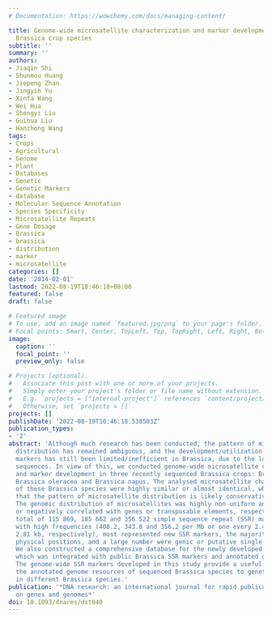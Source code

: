 ```yaml
---
# Documentation: https://wowchemy.com/docs/managing-content/

title: Genome-wide microsatellite characterization and marker development in the sequenced
  Brassica crop species
subtitle: ''
summary: ''
authors:
- Jiaqin Shi
- Shunmou Huang
- Jiepeng Zhan
- Jingyin Yu
- Xinfa Wang
- Wei Hua
- Shengyi Liu
- Guihua Liu
- Hanzhong Wang
tags:
- Crops
- Agricultural
- Genome
- Plant
- Databases
- Genetic
- Genetic Markers
- database
- Molecular Sequence Annotation
- Species Specificity
- Microsatellite Repeats
- Gene Dosage
- Brassica
- brassica
- distribution
- marker
- microsatellite
categories: []
date: '2014-02-01'
lastmod: 2022-08-19T18:46:18+08:00
featured: false
draft: false

# Featured image
# To use, add an image named `featured.jpg/png` to your page's folder.
# Focal points: Smart, Center, TopLeft, Top, TopRight, Left, Right, BottomLeft, Bottom, BottomRight.
image:
  caption: ''
  focal_point: ''
  preview_only: false

# Projects (optional).
#   Associate this post with one or more of your projects.
#   Simply enter your project's folder or file name without extension.
#   E.g. `projects = ["internal-project"]` references `content/project/deep-learning/index.md`.
#   Otherwise, set `projects = []`.
projects: []
publishDate: '2022-08-19T10:46:18.538503Z'
publication_types:
- '2'
abstract: 'Although much research has been conducted, the pattern of microsatellite
  distribution has remained ambiguous, and the development/utilization of microsatellite
  markers has still been limited/inefficient in Brassica, due to the lack of genome
  sequences. In view of this, we conducted genome-wide microsatellite characterization
  and marker development in three recently sequenced Brassica crops: Brassica rapa,
  Brassica oleracea and Brassica napus. The analysed microsatellite characteristics
  of these Brassica species were highly similar or almost identical, which suggests
  that the pattern of microsatellite distribution is likely conservative in Brassica.
  The genomic distribution of microsatellites was highly non-uniform and positively
  or negatively correlated with genes or transposable elements, respectively. Of the
  total of 115 869, 185 662 and 356 522 simple sequence repeat (SSR) markers developed
  with high frequencies (408.2, 343.8 and 356.2 per Mb or one every 2.45, 2.91 and
  2.81 kb, respectively), most represented new SSR markers, the majority had determined
  physical positions, and a large number were genic or putative single-locus SSR markers.
  We also constructed a comprehensive database for the newly developed SSR markers,
  which was integrated with public Brassica SSR markers and annotated genome components.
  The genome-wide SSR markers developed in this study provide a useful tool to extend
  the annotated genome resources of sequenced Brassica species to genetic study/breeding
  in different Brassica species.'
publication: '*DNA research: an international journal for rapid publication of reports
  on genes and genomes*'
doi: 10.1093/dnares/dst040
---
```

